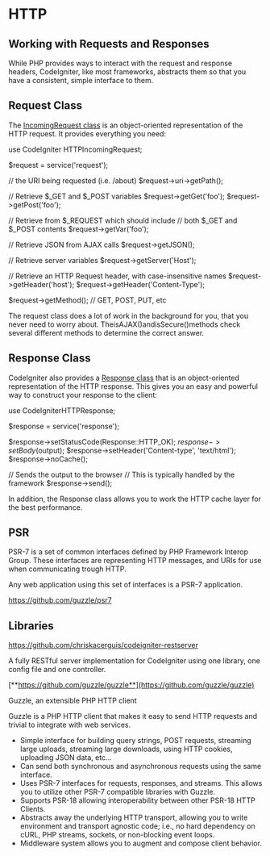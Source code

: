 # HTTP

## Working with Requests and Responses

While PHP provides ways to interact with the request and response headers, CodeIgniter, like most frameworks, abstracts them so that you have a consistent, simple interface to them.

## Request Class

The [IncomingRequest class](https://codeigniter.com/user_guide/incoming/incomingrequest.html) is an object-oriented representation of the HTTP request. It provides everything you need:

use CodeIgniter HTTPIncomingRequest;

$request = service('request');

// the URI being requested (i.e. /about)
$request->uri->getPath();

// Retrieve $_GET and $_POST variables
$request->getGet('foo');
$request->getPost('foo');

// Retrieve from $_REQUEST which should include
// both $_GET and $_POST contents
$request->getVar('foo');

// Retrieve JSON from AJAX calls
$request->getJSON();

// Retrieve server variables
$request->getServer('Host');

// Retrieve an HTTP Request header, with case-insensitive names
$request->getHeader('host');
$request->getHeader('Content-Type');

$request->getMethod(); // GET, POST, PUT, etc

The request class does a lot of work in the background for you, that you never need to worry about. TheisAJAX()andisSecure()methods check several different methods to determine the correct answer.

## Response Class

CodeIgniter also provides a [Response class](https://codeigniter.com/user_guide/outgoing/response.html) that is an object-oriented representation of the HTTP response. This gives you an easy and powerful way to construct your response to the client:

use CodeIgniterHTTPResponse;

$response = service('response');

$response->setStatusCode(Response::HTTP_OK);
$response->setBody($output);
$response->setHeader('Content-type', 'text/html');
$response->noCache();

// Sends the output to the browser
// This is typically handled by the framework
$response->send();

In addition, the Response class allows you to work the HTTP cache layer for the best performance.

## PSR

PSR-7 is a set of common interfaces defined by PHP Framework Interop Group. These interfaces are representing HTTP messages, and URIs for use when communicating trough HTTP.

Any web application using this set of interfaces is a PSR-7 application.

<https://github.com/guzzle/psr7>

## Libraries

<https://github.com/chriskacerguis/codeigniter-restserver>

A fully RESTful server implementation for CodeIgniter using one library, one config file and one controller.

[**https://github.com/guzzle/guzzle**](https://github.com/guzzle/guzzle)

Guzzle, an extensible PHP HTTP client

Guzzle is a PHP HTTP client that makes it easy to send HTTP requests and trivial to integrate with web services.

- Simple interface for building query strings, POST requests, streaming large uploads, streaming large downloads, using HTTP cookies, uploading JSON data, etc...
- Can send both synchronous and asynchronous requests using the same interface.
- Uses PSR-7 interfaces for requests, responses, and streams. This allows you to utilize other PSR-7 compatible libraries with Guzzle.
- Supports PSR-18 allowing interoperability between other PSR-18 HTTP Clients.
- Abstracts away the underlying HTTP transport, allowing you to write environment and transport agnostic code; i.e., no hard dependency on cURL, PHP streams, sockets, or non-blocking event loops.
- Middleware system allows you to augment and compose client behavior.

